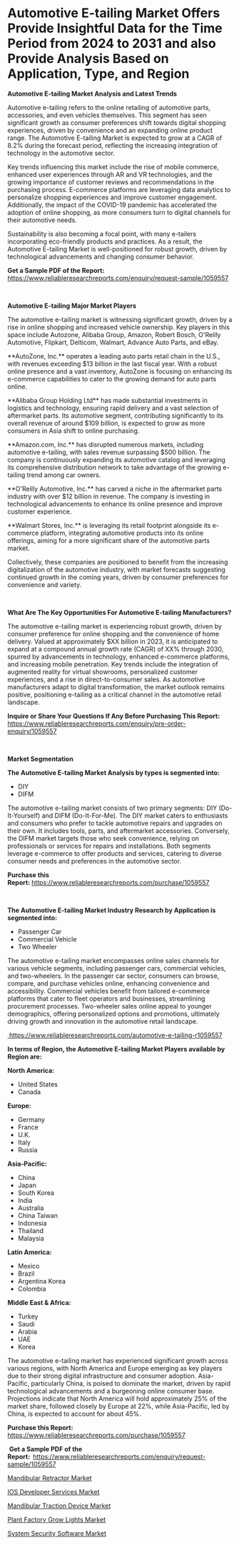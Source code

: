 <p><h1>Automotive E-tailing Market Offers Provide Insightful Data for the Time Period from 2024 to 2031 and also Provide Analysis Based on Application, Type, and Region</h1></p><p><strong>Automotive E-tailing Market Analysis and Latest Trends</strong></p>
<p><p>Automotive e-tailing refers to the online retailing of automotive parts, accessories, and even vehicles themselves. This segment has seen significant growth as consumer preferences shift towards digital shopping experiences, driven by convenience and an expanding online product range. The Automotive E-tailing Market is expected to grow at a CAGR of 8.2% during the forecast period, reflecting the increasing integration of technology in the automotive sector.</p><p>Key trends influencing this market include the rise of mobile commerce, enhanced user experiences through AR and VR technologies, and the growing importance of customer reviews and recommendations in the purchasing process. E-commerce platforms are leveraging data analytics to personalize shopping experiences and improve customer engagement. Additionally, the impact of the COVID-19 pandemic has accelerated the adoption of online shopping, as more consumers turn to digital channels for their automotive needs. </p><p>Sustainability is also becoming a focal point, with many e-tailers incorporating eco-friendly products and practices. As a result, the Automotive E-tailing Market is well-positioned for robust growth, driven by technological advancements and changing consumer behavior.</p></p>
<p><strong>Get a Sample PDF of the Report:&nbsp;</strong> <a href="https://www.reliableresearchreports.com/enquiry/request-sample/1059557?utm_campaign=40&utm_medium=2&utm_source=Github&utm_content=ia&utm_term=07122024&utm_id=automotive-e-tailing">https://www.reliableresearchreports.com/enquiry/request-sample/1059557</a></p>
<p>&nbsp;</p>
<p><strong>Automotive E-tailing Major Market Players</strong></p>
<p><p>The automotive e-tailing market is witnessing significant growth, driven by a rise in online shopping and increased vehicle ownership. Key players in this space include Autozone, Alibaba Group, Amazon, Robert Bosch, O'Reilly Automotive, Flipkart, Delticom, Walmart, Advance Auto Parts, and eBay.</p><p>**AutoZone, Inc.** operates a leading auto parts retail chain in the U.S., with revenues exceeding $13 billion in the last fiscal year. With a robust online presence and a vast inventory, AutoZone is focusing on enhancing its e-commerce capabilities to cater to the growing demand for auto parts online.</p><p>**Alibaba Group Holding Ltd** has made substantial investments in logistics and technology, ensuring rapid delivery and a vast selection of aftermarket parts. Its automotive segment, contributing significantly to its overall revenue of around $109 billion, is expected to grow as more consumers in Asia shift to online purchasing.</p><p>**Amazon.com, Inc.** has disrupted numerous markets, including automotive e-tailing, with sales revenue surpassing $500 billion. The company is continuously expanding its automotive catalog and leveraging its comprehensive distribution network to take advantage of the growing e-tailing trend among car owners.</p><p>**O'Reilly Automotive, Inc.** has carved a niche in the aftermarket parts industry with over $12 billion in revenue. The company is investing in technological advancements to enhance its online presence and improve customer experience.</p><p>**Walmart Stores, Inc.** is leveraging its retail footprint alongside its e-commerce platform, integrating automotive products into its online offerings, aiming for a more significant share of the automotive parts market.</p><p>Collectively, these companies are positioned to benefit from the increasing digitalization of the automotive industry, with market forecasts suggesting continued growth in the coming years, driven by consumer preferences for convenience and variety.</p></p>
<p>&nbsp;</p>
<p><strong>What Are The Key Opportunities For Automotive E-tailing Manufacturers?</strong></p>
<p><p>The automotive e-tailing market is experiencing robust growth, driven by consumer preference for online shopping and the convenience of home delivery. Valued at approximately $XX billion in 2023, it is anticipated to expand at a compound annual growth rate (CAGR) of XX% through 2030, spurred by advancements in technology, enhanced e-commerce platforms, and increasing mobile penetration. Key trends include the integration of augmented reality for virtual showrooms, personalized customer experiences, and a rise in direct-to-consumer sales. As automotive manufacturers adapt to digital transformation, the market outlook remains positive, positioning e-tailing as a critical channel in the automotive retail landscape.</p></p>
<p><strong>Inquire or Share Your Questions If Any Before Purchasing This Report:</strong> <a href="https://www.reliableresearchreports.com/enquiry/pre-order-enquiry/1059557?utm_campaign=40&utm_medium=2&utm_source=Github&utm_content=ia&utm_term=07122024&utm_id=automotive-e-tailing">https://www.reliableresearchreports.com/enquiry/pre-order-enquiry/1059557</a></p>
<p>&nbsp;</p>
<p><strong>Market Segmentation</strong></p>
<p><strong>The Automotive E-tailing Market Analysis by types is segmented into:</strong></p>
<p><ul><li>DIY</li><li>DIFM</li></ul></p>
<p><p>The automotive e-tailing market consists of two primary segments: DIY (Do-It-Yourself) and DIFM (Do-It-For-Me). The DIY market caters to enthusiasts and consumers who prefer to tackle automotive repairs and upgrades on their own. It includes tools, parts, and aftermarket accessories. Conversely, the DIFM market targets those who seek convenience, relying on professionals or services for repairs and installations. Both segments leverage e-commerce to offer products and services, catering to diverse consumer needs and preferences in the automotive sector.</p></p>
<p><strong>Purchase this Report:&nbsp;</strong><a href="https://www.reliableresearchreports.com/purchase/1059557?utm_campaign=40&utm_medium=2&utm_source=Github&utm_content=ia&utm_term=07122024&utm_id=automotive-e-tailing">https://www.reliableresearchreports.com/purchase/1059557</a></p>
<p>&nbsp;</p>
<p><strong>The Automotive E-tailing Market Industry Research by Application is segmented into:</strong></p>
<p><ul><li>Passenger Car</li><li>Commercial Vehicle</li><li>Two Wheeler</li></ul></p>
<p><p>The automotive e-tailing market encompasses online sales channels for various vehicle segments, including passenger cars, commercial vehicles, and two-wheelers. In the passenger car sector, consumers can browse, compare, and purchase vehicles online, enhancing convenience and accessibility. Commercial vehicles benefit from tailored e-commerce platforms that cater to fleet operators and businesses, streamlining procurement processes. Two-wheeler sales online appeal to younger demographics, offering personalized options and promotions, ultimately driving growth and innovation in the automotive retail landscape.</p></p>
<p><a href="https://www.reliableresearchreports.com/automotive-e-tailing-r1059557?utm_campaign=40&utm_medium=2&utm_source=Github&utm_content=ia&utm_term=07122024&utm_id=automotive-e-tailing">&nbsp;https://www.reliableresearchreports.com/automotive-e-tailing-r1059557</a></p>
<p><strong>In terms of Region, the Automotive E-tailing Market Players available by Region are:</strong></p>
<p>
    <p> <strong> North America: </strong>
        <ul>
            <li>United States</li>
            <li>Canada</li>
        </ul>
        </p> 
    <p> <strong> Europe: </strong>
        <ul>
            <li>Germany</li>
            <li>France</li>
            <li>U.K.</li>
            <li>Italy</li>
            <li>Russia</li>
        </ul>
        </p> 
    <p> <strong> Asia-Pacific: </strong>
        <ul>
            <li>China</li>
            <li>Japan</li>
            <li>South Korea</li>
            <li>India</li>
            <li>Australia</li>
            <li>China Taiwan</li>
            <li>Indonesia</li>
            <li>Thailand</li>
            <li>Malaysia</li>
        </ul>
        </p> 
    <p> <strong> Latin America: </strong>
        <ul>
            <li>Mexico</li>
            <li>Brazil</li>
            <li>Argentina Korea</li>
            <li>Colombia</li>
        </ul>
        </p> 
    <p> <strong> Middle East & Africa: </strong>
        <ul>
            <li>Turkey</li>
            <li>Saudi</li>
            <li>Arabia</li>
            <li>UAE</li>
            <li>Korea</li>
        </ul>
    </p>
    </p>
<p><p>The automotive e-tailing market has experienced significant growth across various regions, with North America and Europe emerging as key players due to their strong digital infrastructure and consumer adoption. Asia-Pacific, particularly China, is poised to dominate the market, driven by rapid technological advancements and a burgeoning online consumer base. Projections indicate that North America will hold approximately 25% of the market share, followed closely by Europe at 22%, while Asia-Pacific, led by China, is expected to account for about 45%.</p></p>
<p><strong>Purchase this Report: </strong><a href="https://www.reliableresearchreports.com/purchase/1059557?utm_campaign=40&utm_medium=2&utm_source=Github&utm_content=ia&utm_term=07122024&utm_id=automotive-e-tailing">https://www.reliableresearchreports.com/purchase/1059557</a></p>
<p>&nbsp;<strong>Get a Sample PDF of the Report:&nbsp;&nbsp;</strong><a href="https://www.reliableresearchreports.com/enquiry/request-sample/1059557?utm_campaign=40&utm_medium=2&utm_source=Github&utm_content=ia&utm_term=07122024&utm_id=automotive-e-tailing">https://www.reliableresearchreports.com/enquiry/request-sample/1059557</a></p>
<p><strong></strong></p>
<p><p><a href="https://issuu.com/reportprime-2/docs/mandibular-retractor-market-size-2030.pptx?utm_campaign=40&utm_medium=2&utm_source=Github&utm_content=ia&utm_term=07122024&utm_id=automotive-e-tailing">Mandibular Retractor Market</a></p><p><a href="https://www.linkedin.com/pulse/in-depth-analysis-size-ios-developer-services-market-its-atyie?utm_campaign=40&utm_medium=2&utm_source=Github&utm_content=ia&utm_term=07122024&utm_id=automotive-e-tailing">IOS Developer Services Market</a></p><p><a href="https://issuu.com/reportprime-2/docs/mandibular-traction-device-market-size-2030.pptx?utm_campaign=40&utm_medium=2&utm_source=Github&utm_content=ia&utm_term=07122024&utm_id=automotive-e-tailing">Mandibular Traction Device Market</a></p><p><a href="https://github.com/ParvinKhatun77/Market-Research-Report-List-1/blob/main/plant-factory-grow-lights-market.md?utm_campaign=40&utm_medium=2&utm_source=Github&utm_content=ia&utm_term=07122024&utm_id=automotive-e-tailing">Plant Factory Grow Lights Market</a></p><p><a href="https://www.linkedin.com/pulse/qualitative-quantitative-insights-system-security-software-xvnde?utm_campaign=40&utm_medium=2&utm_source=Github&utm_content=ia&utm_term=07122024&utm_id=automotive-e-tailing">System Security Software Market</a></p></p>